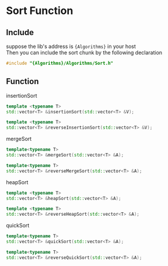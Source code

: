 # Sort Function

## Include
suppose the lib's address is `{Algorithms}` in your host\
Then you can include the sort chunk by the following declaration
```c++
#include "{Algorithms}/Algorithms/Sort.h"
```

## Function
insertionSort
```c++
template <typename T>
std::vector<T> &insertionSort(std::vector<T> &V);

template <typename T>
std::vector<T> &reverseInsertionSort(std::vector<T> &V);
```
mergeSort
```c++
template<typename T>
std::vector<T> &mergeSort(std::vector<T> &A);

template<typename T>
std::vector<T> &reverseMergeSort(std::vector<T> &A);
```
heapSort
```c++
template <typename T>
std::vector<T> &heapSort(std::vector<T> &A);

template <typename T>
std::vector<T> &reverseHeapSort(std::vector<T> &A);
```
quickSort
```c++
template<typename T>
std::vector<T> &quickSort(std::vector<T> &A);

template<typename T>
std::vector<T> &reverseQuickSort(std::vector<T> &A);
```
